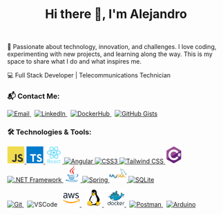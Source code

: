 <h1 align="center">Hi there 👋, I'm Alejandro</h1>

<br />

🚀 Passionate about technology, innovation, and challenges. I love coding, experimenting with new projects, and learning along the way. This is my space to share what I do and what inspires me.

💻 Full Stack Developer | Telecommunications Technician


### 📬 Contact Me:

<p>
  <a href="mailto:barrionuevorosadoalejandro@gmail.com" target="_blank">
    <img src="https://img.shields.io/badge/Gmail-D14836?style=for-the-badge&logo=gmail&logoColor=white" alt="Email" height="30" />
  </a>
  &nbsp;
  <a href="https://www.linkedin.com/in/alejandro-barrionuevo-rosado/" target="_blank">
    <img src="https://img.shields.io/badge/LinkedIn-0077B5?style=for-the-badge&logo=linkedin&logoColor=white" alt="LinkedIn" height="30" />
  </a>
  &nbsp;
  <a href="https://hub.docker.com/u/alejandrobr" target="_blank">
    <img src="https://img.shields.io/badge/Docker-2CA5E0?style=for-the-badge&logo=docker&logoColor=white" alt="DockerHub" height="30" />
  </a>
  &nbsp;
  <a href="https://gist.github.com/Alejandro-BR" target="_blank">
    <img src="https://img.shields.io/badge/Gists-100000?style=for-the-badge&logo=github&logoColor=white" alt="GitHub Gists" height="30" />
  </a>
</p>



### 🛠️ Technologies & Tools:

<p >
  <!-- Frontend -->
  <a href="https://developer.mozilla.org/en-US/docs/Web/JavaScript" target="_blank" rel="noreferrer">
    <img src="https://raw.githubusercontent.com/devicons/devicon/master/icons/javascript/javascript-original.svg" alt="JavaScript" width="40" height="40" />
  </a>
  <a href="https://www.typescriptlang.org/" target="_blank" rel="noreferrer">
    <img src="https://raw.githubusercontent.com/devicons/devicon/master/icons/typescript/typescript-original.svg" alt="TypeScript" width="40" height="40" />
  </a>
  <a href="https://reactjs.org/" target="_blank" rel="noreferrer">
    <img src="https://raw.githubusercontent.com/devicons/devicon/master/icons/react/react-original-wordmark.svg" alt="React" width="40" height="40" />
  </a>
  <a href="https://angular.io" target="_blank" rel="noreferrer">
    <img src="https://angular.io/assets/images/logos/angular/angular.svg" alt="Angular" width="40" height="40" />
  </a>
  <a href="https://www.w3schools.com/css/" target="_blank" rel="noreferrer">
    <img src="https://brandlogo.org/wp-content/uploads/2024/11/Cascading-Style-Sheets-CSS-Logo-2024.png.webp" alt="CSS3" width="40" height="40" />
  </a>
  <a href="https://tailwindcss.com/" target="_blank" rel="noreferrer">
    <img src="https://upload.wikimedia.org/wikipedia/commons/thumb/d/d5/Tailwind_CSS_Logo.svg/2560px-Tailwind_CSS_Logo.svg.png" alt="Tailwind CSS" width="60" height="40" style="object-fit: contain;" />
  </a>

  <!-- Backend -->
  <a href="https://www.w3schools.com/cs/" target="_blank" rel="noreferrer">
    <img src="https://raw.githubusercontent.com/devicons/devicon/master/icons/csharp/csharp-original.svg" alt="C#" width="40" height="40" />
  </a>
  <a href="https://dotnet.microsoft.com/" target="_blank" rel="noreferrer">
    <img src="https://logos-world.net/wp-content/uploads/2022/01/NET-Framework-Logo.png" alt=".NET Framework" width="60" height="40" style="object-fit: contain;" />
  </a>
  <a href="https://www.java.com" target="_blank" rel="noreferrer">
    <img src="https://raw.githubusercontent.com/devicons/devicon/master/icons/java/java-original.svg" alt="Java" width="40" height="40" />
  </a>
  <a href="https://spring.io/" target="_blank" rel="noreferrer">
    <img src="https://www.vectorlogo.zone/logos/springio/springio-icon.svg" alt="Spring" width="40" height="40" />
  </a>
  <!-- Databases -->
  <a href="https://www.mysql.com/" target="_blank" rel="noreferrer">
    <img src="https://raw.githubusercontent.com/devicons/devicon/master/icons/mysql/mysql-original-wordmark.svg" alt="MySQL" width="40" height="40" />
  </a>
  <a href="https://www.sqlite.org/" target="_blank" rel="noreferrer">
    <img src="https://s28309.pcdn.co/wp-content/themes/321-web-marketing/assets/images/sqlite-logo-256.png" alt="SQLite" width="40" height="40" />
  </a>
</p>

<p >
  <!-- Tools & Platforms -->
  <a href="https://git-scm.com/" target="_blank" rel="noreferrer">
    <img src="https://www.vectorlogo.zone/logos/git-scm/git-scm-icon.svg" alt="Git" width="40" height="40" />
  </a>
  &nbsp;
  <img src="https://www.svgrepo.com/show/374171/vscode.svg" alt="VSCode" width="40" height="40" />
  &nbsp;
  <a href="https://aws.amazon.com" target="_blank" rel="noreferrer">
    <img src="https://raw.githubusercontent.com/devicons/devicon/master/icons/amazonwebservices/amazonwebservices-original-wordmark.svg" alt="AWS" width="40" height="40" />
  </a>
  &nbsp;
  <a href="https://www.linux.org/" target="_blank" rel="noreferrer">
    <img src="https://raw.githubusercontent.com/devicons/devicon/master/icons/linux/linux-original.svg" alt="Linux" width="40" height="40" />
  </a>
  &nbsp;
  <a href="https://www.docker.com/" target="_blank" rel="noreferrer">
    <img src="https://raw.githubusercontent.com/devicons/devicon/master/icons/docker/docker-original-wordmark.svg" alt="Docker" width="40" height="40" />
  </a>
  &nbsp;
  <a href="https://postman.com" target="_blank" rel="noreferrer">
    <img src="https://www.vectorlogo.zone/logos/getpostman/getpostman-icon.svg" alt="Postman" width="40" height="40" />
  </a>
  &nbsp;
  <a href="https://www.arduino.cc/" target="_blank" rel="noreferrer">
    <img src="https://cdn.worldvectorlogo.com/logos/arduino-1.svg" alt="Arduino" width="40" height="40" />
  </a>
</p>

